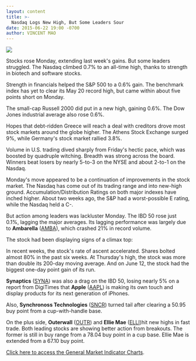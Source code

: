 ```yaml
---
layout: content
title: >-
  Nasdaq Logs New High, But Some Leaders Sour
date: 2015-06-22 19:00 -0700
author: VINCENT MAO
---
```






![](https://www.investors.com/wp-content/uploads/ibd-migrated-images/MPv_150623_635706500436466788.png)









  

Stocks rose Monday, extending last week's gains. But some leaders struggled. The Nasdaq climbed 0.7% to an all-time high, thanks to strength in biotech and software stocks.

  

Strength in financials helped the S&P 500 to a 0.6% gain. The benchmark index has yet to clear its May 20 record high, but came within about five points short on Monday.

  

The small-cap Russell 2000 did put in a new high, gaining 0.6%. The Dow Jones industrial average also rose 0.6%.

  

Hopes that debt-ridden Greece will reach a deal with creditors drove most stock markets around the globe higher. The Athens Stock Exchange surged 9%, while Germany's stock market rallied 3.8%.

  

Volume in U.S. trading dived sharply from Friday's hectic pace, which was boosted by quadruple witching. Breadth was strong across the board. Winners beat losers by nearly 5-to-3 on the NYSE and about 2-to-1 on the Nasdaq.

  

Monday's move appeared to be a continuation of improvements in the stock market. The Nasdaq has come out of its trading range and into new-high ground. Accumulation/Distribution Ratings on both major indexes have inched higher. About two weeks ago, the S&P had a worst-possible E rating, while the Nasdaq held a C-.

  

But action among leaders was lackluster Monday. The IBD 50 rose just 0.1%, lagging the major averages. Its lagging performance was largely due to **Ambarella** ([AMBA](https://research.investors.com/quote.aspx?symbol=AMBA)), which crashed 21% in record volume.

  

The stock had been displaying signs of a climax top:

  

In recent weeks, the stock's rate of ascent accelerated. Shares bolted almost 80% in the past six weeks. At Thursday's high, the stock was more than double its 200-day moving average. And on June 12, the stock had the biggest one-day point gain of its run.

  

**Synaptics** ([SYNA](https://research.investors.com/quote.aspx?symbol=SYNA)) was also a drag on the IBD 50, losing nearly 5% on a report from DigiTimes that **Apple** ([AAPL](https://research.investors.com/quote.aspx?symbol=AAPL)) is making its own touch and display products for its next generation of iPhones.

  

Also, **Synchronoss Technologies** ([SNCR](https://research.investors.com/quote.aspx?symbol=SNCR)) turned tail after clearing a 50.95 buy point from a cup-with-handle base.

  

On the plus side, **Outerwall** ([OUTR](https://research.investors.com/quote.aspx?symbol=OUTR)) and **Ellie Mae** ([ELLI](https://research.investors.com/quote.aspx?symbol=ELLI))hit new highs in fast trade. Both leading stocks are showing better action from breakouts. The former is still in buy range from a 78.04 buy point in a cup base. Ellie Mae is extended from a 67.10 buy point.

  

[Click here to access the General Market Indicator Charts](https://www.investors.com/pdf/GMI_062315.pdf).




